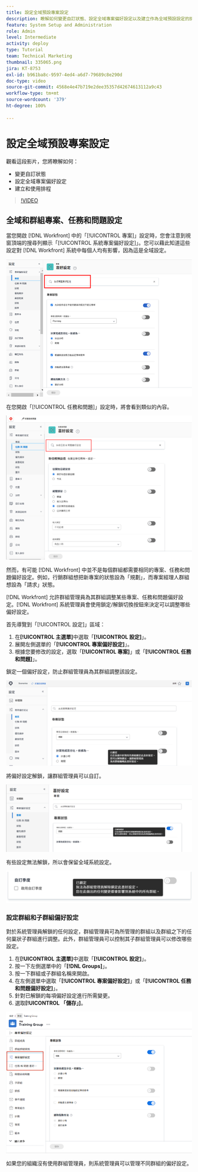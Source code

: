 ```yaml
---
title: 設定全域預設專案設定
description: 瞭解如何變更自訂狀態、設定全域專案偏好設定以及建立作為全域預設設定的排程。
feature: System Setup and Administration
role: Admin
level: Intermediate
activity: deploy
type: Tutorial
team: Technical Marketing
thumbnail: 335065.png
jira: KT-8753
exl-id: b961ba8c-9597-4ed4-a6d7-79689c8e290d
doc-type: video
source-git-commit: 4568e4e47b719e2dee35357d42674613112a9c43
workflow-type: tm+mt
source-wordcount: '379'
ht-degree: 100%

---
```


# 設定全域預設專案設定

<!--
21.4 updates have been made
-->

觀看這段影片，您將瞭解如何：

* 變更自訂狀態
* 設定全域專案偏好設定
* 建立和使用排程

>[!VIDEO](https://video.tv.adobe.com/v/3423346/?quality=12&learn=on&enablevpops&captions=chi_hant)

## 全域和群組專案、任務和問題設定

當您開啟 [!DNL Workfront] 中的「[!UICONTROL 專案]」設定時，您會注意到視窗頂端的搜尋列顯示「[!UICONTROL 系統專案偏好設定]」。您可以藉此知道這些設定對 [!DNL Workfront] 系統中每個人均有影響，因為這是全域設定。

![[!UICONTROL 專案偏好設定]頁面，位於[!UICONTROL 設定]](assets/admin-fund-system-project-preferences-1.png)

在您開啟「[!UICONTROL 任務和問題]」設定時，將會看到類似的內容。

![[!UICONTROL 任務和問題偏好設定]，位於[!UICONTROL 設定]](assets/admin-fund-task-issue-preferences-2.png)

然而，有可能 [!DNL Workfront] 中並不是每個群組都需要相同的專案、任務和問題偏好設定。例如，行銷群組想把新專案的狀態設為「規劃」，而專案經理人群組想設為「請求」狀態。

[!DNL Workfront] 允許群組管理員為其群組調整某些專案、任務和問題偏好設定。[!DNL Workfront] 系統管理員會使用鎖定/解鎖切換按鈕來決定可以調整哪些偏好設定。

首先導覽到「[!UICONTROL 設定]」區域：

1. 在&#x200B;**[!UICONTROL 主選單]**&#x200B;中選取「**[!UICONTROL 設定]**」。
1. 展開左側選單的「**[!UICONTROL 專案偏好設定]**」。
1. 根據您要修改的設定，選取「**[!UICONTROL 專案]**」或「**[!UICONTROL 任務和問題]**」。

鎖定一個偏好設定，防止群組管理員為其群組調整該設定。

![偏好設定已鎖定的訊息](assets/admin-fund-preferences-locked-3.png)

將偏好設定解鎖，讓群組管理員可以自訂。

![偏好設定已解鎖的訊息](assets/admin-fund-preferences-unlocked-4.png)

有些設定無法解鎖，所以會保留全域系統設定。

![偏好設定已鎖定的訊息](assets/admin-fund-preferences-always-locked-5.png)

### 設定群組和子群組偏好設定

對於系統管理員解鎖的任何設定，群組管理員可為所管理的群組以及群組之下的任何巢狀子群組進行調整。此外，群組管理員可以控制其子群組管理員可以修改哪些設定。

1. 在&#x200B;**[!UICONTROL 主選單]**&#x200B;中選取「**[!UICONTROL 設定]**」。
1. 按一下左側選單中的「**[!DNL Groups]**」。
1. 按一下群組或子群組名稱來開啟。
1. 在左側選單中選取「**[!UICONTROL 專案偏好設定]**」或「**[!UICONTROL 任務和問題偏好設定]**」。
1. 針對已解鎖的每項偏好設定進行所需變更。
1. 選取&#x200B;**[!UICONTROL 「儲存」]**。

![[!UICONTROL 專案狀態]區段，位於[!UICONTROL 群組]頁面](assets/admin-fund-group-preferences.png)

如果您的組織沒有使用群組管理員，則系統管理員可以管理不同群組的偏好設定。

<!--
learn more URLs and guides
Create or edit a group status 
Group administrators 
Configure system-wide project preferences 
Configure project preferences for a group 
Configure task and issue preferences for a group 
Create and modify a group’s schedule 
-->
